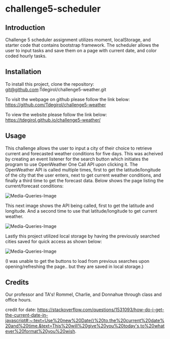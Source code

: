 # challenge5-scheduler

## Introduction

Challenge 5 scheduler assignment utilizes moment, localStorage, and starter code that contains bootstrap framework. The scheduler allows the user to input tasks and save them on a page with current date, and color coded hourly tasks.

## Installation

To install this project, clone the repository:
    git@github.com:Tdegirol/challenge5-weather.git

To visit the webpage on github please follow the link below:
    https://github.com/Tdegirol/challenge5-weather

To view the website please follow the link below:
    https://tdegirol.github.io/challenge5-weather/

## Usage

This challenge allows the user to input a city of their choice to retrieve current and forecasted weather conditions for five days. This was acheived by creating an event listener for the search button which initiates the program to use OpenWeather One Call API upon clicking it. The OpenWeather API is called multiple times, first to get the latitude/longitude of the city that the user enters, next to get current weather conditions, and finally a third time to get the forecast data. Below shows the page listing the current/forecast conditions:

![Media-Queries-Image](Assets/images/conditions.jpg)

This next image shows the API being called, first to get the latitude and longitude. And a second time to use that latitude/longitude to get current weather.

![Media-Queries-Image](Assets/images/api.jpg)

Lastly this project utilized local storage by having the previously searched cities saved for quick access as shown below:

![Media-Queries-Image](Assets/images/history.jpg)

(I was unable to get the buttons to load from previous searches upon opening/refreshing the page.. but they are saved in local storage.)
## Credits

Our professor and TA's! Rommel, Charlie, and Donnahue through class and office hours.

credit for date:    https://stackoverflow.com/questions/1531093/how-do-i-get-the-current-date-in-javascript#:~:text=Use%20new%20Date()%20to,the%20current%20date%20and%20time.&text=This%20will%20give%20you%20today's,to%20whatever%20format%20you%20wish.
